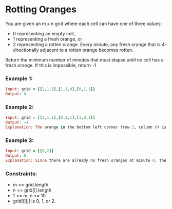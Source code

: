 # Rotting Oranges

You are given an m x n grid where each cell can have one of three values:

- 0 representing an empty cell,
- 1 representing a fresh orange, or
- 2 representing a rotten orange.
Every minute, any fresh orange that is 4-directionally adjacent to a rotten orange becomes rotten.

Return the minimum number of minutes that must elapse until no cell has a fresh orange. If this is impossible, return -1

### Example 1:
```ruby
Input: grid = [[2,1,1],[1,1,0],[0,1,1]]
Output: 4
```
### Example 2:
```ruby
Input: grid = [[2,1,1],[0,1,1],[1,0,1]]
Output: -1
Explanation: The orange in the bottom left corner (row 2, column 0) is never rotten, because rotting only happens 4-directionally.
```
### Example 3:
```ruby
Input: grid = [[0,2]]
Output: 0
Explanation: Since there are already no fresh oranges at minute 0, the answer is just 0.
```
### Constraints:

- m == grid.length
- n == grid[i].length
- 1 <= m, n <= 10
- grid[i][j] is 0, 1, or 2.